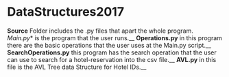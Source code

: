 # DataStructures2017
**Source** Folder includes the .py files that apart the whole program.<br />
*Main.py** is the program that the user runs.__
**Operations.py** in this program there are the basic operations that the user uses at the Main.py script.__
**SearchOperations.py** this program has the search operation that the user can use to search for a hotel-reservation into the csv file.__
**AVL.py** in this file is the AVL Tree data Structure for Hotel IDs.__
